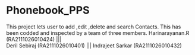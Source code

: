 # Phonebook_PPS
This project lets user to add ,edit ,delete and search Contacts. 
This has been codded and inspected by a team of three members.
Harinarayanan.R (RA2111026010424) |||	
Deril Sebiraj (RA2111026010401) |||
Indrajeet Sarkar (RA2111026010432)
